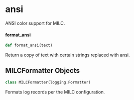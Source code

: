 <a id="ansi"></a>

# ansi

ANSI color support for MILC.

<a id="ansi.format_ansi"></a>

#### format\_ansi

```python
def format_ansi(text)
```

Return a copy of text with certain strings replaced with ansi.

<a id="ansi.MILCFormatter"></a>

## MILCFormatter Objects

```python
class MILCFormatter(logging.Formatter)
```

Formats log records per the MILC configuration.

